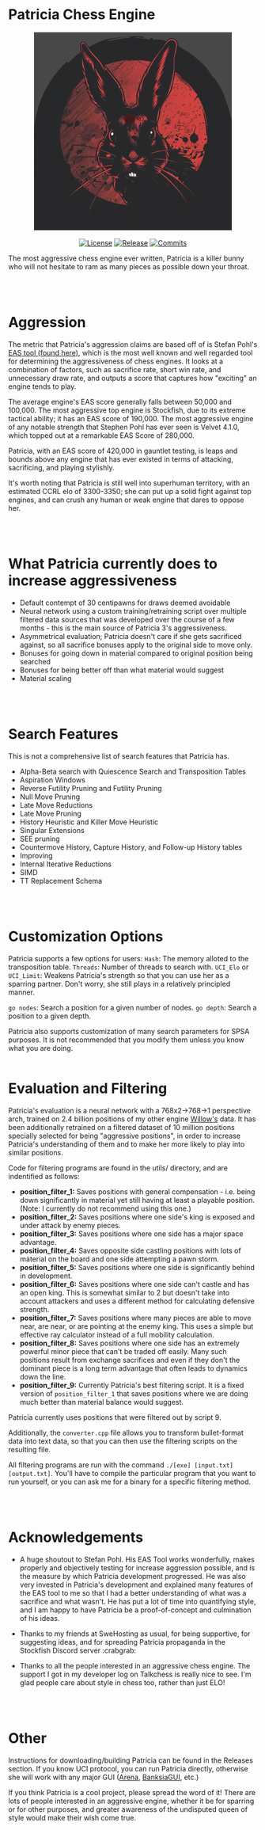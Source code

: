 # Patricia Chess Engine
<div align="center">

  <img src="Patricia_logo.png" width="400" height="400">

  
  [![License][license-badge]][license-link]
  [![Release][release-badge]][release-link]
  [![Commits][commits-badge]][commits-link]
  
</div>

The most aggressive chess engine ever written, Patricia is a killer bunny who will not hesitate to ram as many pieces as possible down your throat.

<br/><br/>

# Aggression
The metric that Patricia's aggression claims are based off of is Stefan Pohl's [EAS tool (found here)](https://www.sp-cc.de/eas-ratinglist.htm), which is the most well known and well regarded tool for determining the aggressiveness of chess engines. It looks at a combination of factors, such as sacrifice rate, short win rate, and unnecessary draw rate, and outputs a score that captures how "exciting" an engine tends to play.

The average engine's EAS score generally falls between 50,000 and 100,000. The most aggressive top engine is Stockfish, due to its extreme tactical ability; it has an EAS score of 190,000. The most aggressive engine of any notable strength that Stephen Pohl has ever seen is Velvet 4.1.0, which topped out at a remarkable EAS Score of 280,000.

Patricia, with an EAS score of 420,000 in gauntlet testing, is leaps and bounds above any engine that has ever existed in terms of attacking, sacrificing, and playing stylishly. 

It's worth noting that Patricia is still well into superhuman territory, with an estimated CCRL elo of 3300-3350; she can put up a solid fight against top engines, and can crush any human or weak engine that dares to oppose her.

<br/><br/>

# What Patricia currently does to increase aggressiveness
- Default contempt of 30 centipawns for draws deemed avoidable
- Neural network using a custom training/retraining script over multiple filtered data sources that was developed over the course of a few months - this is the main source of Patricia 3's aggressiveness.
- Asymmetrical evaluation; Patricia doesn't care if she gets sacrificed against, so all sacrifice bonuses apply to the original side to move only.
- Bonuses for going down in material compared to original position being searched
- Bonuses for being better off than what material would suggest
- Material scaling

<br/><br/>
# Search Features
This is not a comprehensive list of search features that Patricia has.

- Alpha-Beta search with Quiescence Search and Transposition Tables
- Aspiration Windows
- Reverse Futility Pruning and Futility Pruning
- Null Move Pruning
- Late Move Reductions
- Late Move Pruning
- History Heuristic and Killer Move Heuristic
- Singular Extensions
- SEE pruning
- Countermove History, Capture History, and Follow-up History tables
- Improving
- Internal Iterative Reductions
- SIMD
- TT Replacement Schema

<br/><br/>
# Customization Options

Patricia supports a few options for users:
`Hash`: The memory alloted to the transposition table.
`Threads`: Number of threads to search with.
`UCI_Elo` or `UCI_Limit`: Weakens Patricia's strength so that you can use her as a sparring partner. Don't worry, she still plays in a relatively principled manner.

`go nodes`: Search a position for a given number of nodes.
`go depth`: Search a position to a given depth.

Patricia also supports customization of many search parameters for SPSA purposes. It is not recommended that you modify them unless you know what you are doing.
<br/><br/>

# Evaluation and Filtering
Patricia's evaluation is a neural network with a 768x2->768->1 perspective arch, trained on 2.4 billion positions of my other engine [Willow's](https://github.com/Adam-Kulju/Willow) data. It has been additionally retrained on a filtered dataset of 10 million positions specially selected for being "aggressive positions", in order to increase Patricia's understanding of them and to make her more likely to play into similar positions.

Code for filtering programs are found in the utils/ directory, and are indentified as follows:
- <b>position_filter_1:</b> Saves positions with general compensation - i.e. being down significantly in material yet still having at least a playable position. (Note: I currently do not recommend using this one.)
- <b>position_filter_2:</b> Saves positions where one side's king is exposed and under attack by enemy pieces.
- <b>position_filter_3:</b> Saves positions where one side has a major space advantage.
- <b>position_filter_4:</b> Saves opposite side castling positions with lots of material on the board and one side attempting a pawn storm.
- <b>position_filter_5:</b> Saves positions where one side is significantly behind in development.
- <b>position_filter_6:</b> Saves positions where one side can't castle and has an open king. This is somewhat similar to 2 but doesn't take into account attackers and uses a different method for calculating defensive strength.
- <b>position_filter_7:</b> Saves positions where many pieces are able to move near, are near, or are pointing at the enemy king. This uses a simple but effective ray calculator instead of a full mobility calculation.
- <b>position_filter_8:</b> Saves positions where one side has an extremely powerful minor piece that can't be traded off easily. Many such positions result from exchange sacrifices and even if they don't the dominant piece is a long term advantage that often leads to dynamics down the line.
- <b>position_filter_9:</b> Currently Patricia's best filtering script. It is a fixed version of `position_filter_1` that saves positions where we are doing much better than material balance would suggest.

Patricia currently uses positions that were filtered out by script 9.

Additionally, the `converter.cpp` file allows you to transform bullet-format data into text data, so that you can then use the filtering scripts on the resulting file.

All filtering programs are run with the command `./[exe] [input.txt] [output.txt]`. You'll have to compile the particular program that you want to run yourself, or you can ask me for a binary for a specific filtering method.

<br/><br/>

# Acknowledgements

- A huge shoutout to Stefan Pohl. His EAS Tool works wonderfully, makes properly and objectively testing for increase aggression possible, and is the measure by which Patricia development progressed. He was also very invested in Patricia's development and explained many features of the EAS tool to me so that I had a better understanding of what was a sacrifice and what wasn't. He has put a lot of time into quantifying style, and I am happy to have Patricia be a proof-of-concept and culmination of his ideas.

- Thanks to my friends at SweHosting as usual, for being supportive, for suggesting ideas, and for spreading Patricia propaganda in the Stockfish Discord server :crabgrab:

- Thanks to all the people interested in an aggressive chess engine. The support I got in my developer log on Talkchess is really nice to see. I'm glad people care about style in chess too, rather than just ELO!

<br/><br/>

# Other

Instructions for downloading/building Patricia can be found in the Releases section. If you know UCI protocol, you can run Patricia directly, otherwise she will work with any major GUI ([Arena](http://www.playwitharena.de/), [BanksiaGUI](https://banksiagui.com/), etc.)

If you think Patricia is a cool project, please spread the word of it! There are lots of people interested in an aggressive engine, whether it be for sparring or for other purposes, and greater awareness of the undisputed queen of style would make their wish come true.

[license-badge]: https://img.shields.io/github/license/Adam-Kulju/Patricia?style=for-the-badge
[release-badge]: https://img.shields.io/github/v/release/Adam-Kulju/Patricia?style=for-the-badge
[commits-badge]: https://img.shields.io/github/commits-since/Adam-Kulju/Patricia/latest?style=for-the-badge

[license-link]: https://github.com/Adam-Kulju/Patricia/blob/main/LICENSE
[release-link]: https://github.com/Adam-Kulju/Patricia/releases/latest
[commits-link]: https://github.com/Adam-Kulju/Patricia/commits/main
